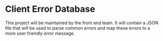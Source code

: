 # Client Error Database

This project will be maintained by the front end team. It will contain a JSON file that will be used to parse common errors and map these errors to a more user friendly error message.